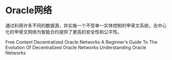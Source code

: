 # Oracle网络

通过利用许多不同的数据源，并实施一个不受单一实体控制的甲骨文系统，去中心化的甲骨文网络为智能合约提供了更高的安全性和公平性。

<ResourceGroupTitle>Free Content</ResourceGroupTitle>
<BadgeLink colorScheme='yellow' badgeText='Read' href='https://medium.com/coinmonks/decentralized-oracle-networks-9fead28f5fe5'>Decentralized Oracle Networks</BadgeLink>
<BadgeLink colorScheme='yellow' badgeText='Read' href='https://chainlinktoday.com/a-beginners-guide-to-the-evolution-of-decentralized-oracle-networks/'>A Beginner’s Guide To The Evolution Of Decentralized Oracle Networks</BadgeLink>
<BadgeLink colorScheme='yellow' badgeText='Read' href='https://coinmetro.com/blog/understanding-oracle-networks/'>Understanding Oracle Networks</BadgeLink>
